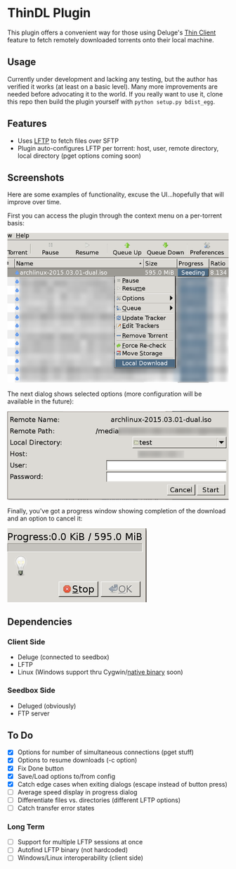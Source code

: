 # ThinDL Plugin
This plugin offers a convenient way for those using Deluge's [Thin Client](http://dev.deluge-torrent.org/wiki/UserGuide/ThinClient) feature to fetch remotely downloaded torrents onto their local machine.


## Usage
Currently under development and lacking any testing, but the author has verified it works (at least on a basic level).  Many more improvements are needed before advocating it to the world.  If you really want to use it, clone this repo then build the plugin yourself with `python setup.py bdist_egg`.


## Features
- Uses [LFTP](http://lftp.yar.ru/) to fetch files over SFTP
- Plugin auto-configures LFTP per torrent: host, user, remote directory, local directory (pget options coming soon)


## Screenshots
Here are some examples of functionality, excuse the UI...hopefully that will improve over time.

First you can access the plugin through the context menu on a per-torrent basis:

![Context Menu](/screenshots/thindl-menu.png?raw=true "Context Menu")

The next dialog shows selected options (more configuration will be available in the future):

![Download Dialog](/screenshots/thindl-dialog.png?raw=true "Download Dialog")

Finally, you've got a progress window showing completion of the download and an option to cancel it:

![Progress Dialog](/screenshots/thindl-prog.png?raw=true "Progress Dialog")


## Dependencies
### Client Side
- Deluge (connected to seedbox)
- LFTP
- Linux (Windows support thru Cygwin/[native binary](http://nwgat.ninja/lftp-for-windows/) soon)

### Seedbox Side
- Deluged (obviously)
- FTP server


## To Do
- [X] Options for number of simultaneous connections (pget stuff)
- [X] Options to resume downloads (-c option)
- [X] Fix Done button
- [X] Save/Load options to/from config
- [X] Catch edge cases when exiting dialogs (escape instead of button press)
- [ ] Average speed display in progress dialog
- [ ] Differentiate files vs. directories (different LFTP options)
- [ ] Catch transfer error states
### Long Term
- [ ] Support for multiple LFTP sessions at once
- [ ] Autofind LFTP binary (not hardcoded)
- [ ] Windows/Linux interoperability (client side)
